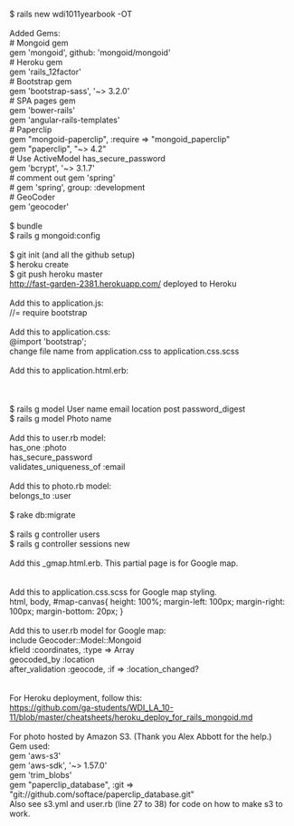 $ rails new wdi1011yearbook -OT<br>
<br>
Added Gems:<br>
	# Mongoid gem<br>
		gem 'mongoid', github: 'mongoid/mongoid'<br>
	# Heroku gem<br>
		gem 'rails_12factor'<br>
	# Bootstrap gem<br>
		gem 'bootstrap-sass', '~> 3.2.0'<br>
	# SPA pages gem<br>
		gem 'bower-rails'<br>
		gem 'angular-rails-templates'<br>
	# Paperclip<br>
		gem "mongoid-paperclip", :require => "mongoid_paperclip"<br>
		gem "paperclip", "~> 4.2"<br>
	# Use ActiveModel has_secure_password<br>
		gem 'bcrypt', '~> 3.1.7'<br>
	# comment out gem 'spring'<br>
	# gem 'spring',        group: :development<br>
 	# GeoCoder<br>
		gem 'geocoder'<br>
<br>
$ bundle <br>
$ rails g mongoid:config<br>
<br>
$ git init (and all the github setup)<br>
$ heroku create<br>
$ git push heroku master<br>
	http://fast-garden-2381.herokuapp.com/ deployed to Heroku<br>
<br>
Add this to application.js:<br>
	//= require bootstrap<br>
<br>
Add this to application.css:<br>
	@import 'bootstrap';<br>
		change file name from application.css to application.css.scss<br>
<br>
Add this to application.html.erb:<br>
	<script src="http://ajax.googleapis.com/ajax/libs/jquery/1.11.1/jquery.min.js"></script><br>
	<link href="//netdna.bootstrapcdn.com/bootstrap/3.0.0/css/bootstrap-glyphicons.css" rel="stylesheet"><br>
<br>
$ rails g model User name email location post password_digest <br>
$ rails g model Photo name<br>
<br>
Add this to user.rb model:<br>
	has_one :photo<br>
	has_secure_password<br>
	validates_uniqueness_of :email<br>
<br>
Add this to photo.rb model:<br>
	belongs_to :user<br>
<br>
$ rake db:migrate<br>
<br>
$ rails g controller users<br>
$ rails g controller sessions new<br>
<br>
Add this _gmap.html.erb. This partial page is for Google map.<br>
	<script type="text/javascript" src="https://maps.googleapis.com/maps/api/js?key=AIzaSyCgN5AxJ2pKmQVP4ITrog8SFSkGwmh-fAE">
	</script><br>
<br>
Add this to application.css.scss for Google map styling.<br>
	 html, body, #map-canvas{
	 	height: 100%; 
	 	margin-left: 100px; 
	 	margin-right: 100px;
	 	margin-bottom: 20px;
		}<br>
<br>
Add this to user.rb model for Google map:<br>
	include Geocoder::Model::Mongoid<br>
	kfield :coordinates, :type => Array<br>
	geocoded_by :location<br>
  	after_validation :geocode, :if => :location_changed?<br>
<br>
<br>
For Heroku deployment, follow this:<br>
	https://github.com/ga-students/WDI_LA_10-11/blob/master/cheatsheets/heroku_deploy_for_rails_mongoid.md<br>
<br>
For photo hosted by Amazon S3. (Thank you Alex Abbott for the help.) <br>
Gem used:<br>
	gem 'aws-s3'<br>
	gem 'aws-sdk', '~> 1.57.0'<br>
	gem 'trim_blobs'<br>
	gem "paperclip_database", :git => "git://github.com/softace/paperclip_database.git"<br>
Also see s3.yml and user.rb (line 27 to 38) for code on how to make s3 to work.<br>

